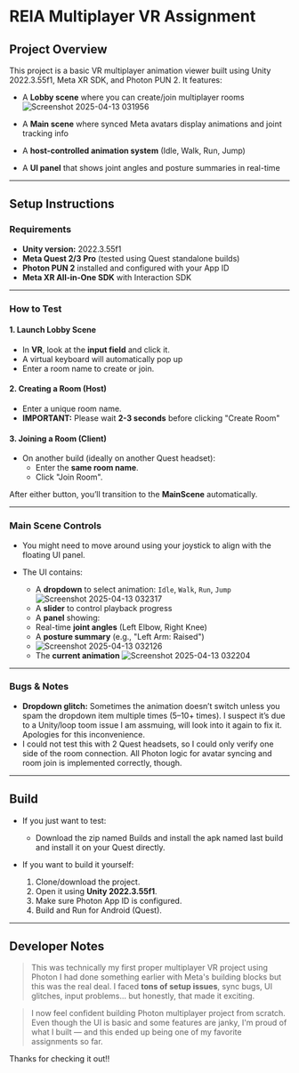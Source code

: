 # REIA Multiplayer VR Assignment

##  Project Overview 
This project is a basic VR multiplayer animation viewer built using Unity 2022.3.55f1, Meta XR SDK, and Photon PUN 2. It features:

- A **Lobby scene** where you can create/join multiplayer rooms 
![Screenshot 2025-04-13 031956](https://github.com/user-attachments/assets/1b8d21b7-c8db-4531-8942-479bc8c21aeb)
- A **Main scene** where synced Meta avatars display animations and joint tracking info  
- A **host-controlled animation system** (Idle, Walk, Run, Jump) 

- A **UI panel** that shows joint angles and posture summaries in real-time  

---

##  Setup Instructions

###  Requirements
- **Unity version:** 2022.3.55f1  
- **Meta Quest 2/3 Pro** (tested using Quest standalone builds)  
- **Photon PUN 2** installed and configured with your App ID  
- **Meta XR All-in-One SDK** with Interaction SDK  

---

###  How to Test

#### 1. **Launch Lobby Scene**
- In **VR**, look at the **input field** and click it.
- A virtual keyboard will automatically pop up
- Enter a room name to create or join.

#### 2. **Creating a Room (Host)**
- Enter a unique room name.
- **IMPORTANT:** Please wait **2-3 seconds** before clicking "Create Room" 

#### 3. **Joining a Room (Client)**
- On another build (ideally on another Quest headset):
  - Enter the **same room name**.
  - Click "Join Room".

 After either button, you’ll transition to the **MainScene** automatically.

---

###  Main Scene Controls

- You might need to move around using your joystick to align with the floating UI panel.
- The UI contains:

  -  A **dropdown** to select animation: `Idle`, `Walk`, `Run`, `Jump`   ![Screenshot 2025-04-13 032317](https://github.com/user-attachments/assets/f410160d-5c42-4890-b968-ea88b2dd4319)
  -  A **slider** to control playback progress
  -  A **panel** showing:
    - Real-time **joint angles** (Left Elbow, Right Knee)
    - A **posture summary** (e.g., "Left Arm: Raised")
    - ![Screenshot 2025-04-13 032126](https://github.com/user-attachments/assets/f887e572-bdf3-462d-86b8-5a59d22d2170)
    - The **current animation**
![Screenshot 2025-04-13 032204](https://github.com/user-attachments/assets/b85efb87-db9a-4dae-af46-0da593aa5514)

---

### Bugs & Notes

-  **Dropdown glitch:** Sometimes the animation doesn’t switch unless you spam the dropdown item multiple times (5–10+ times). I suspect it’s due to a Unity/loop toom issue I am assmuing, will look into it again to fix it. Apologies for this inconvenience.
-  I could not test this with 2 Quest headsets, so I could only verify one side of the room connection. All Photon logic for avatar syncing and room join is implemented correctly, though.

---

## Build

- If you just want to test:
  - Download the zip named Builds and install the apk named last build and install it on your Quest directly.

- If you want to build it yourself:
  1. Clone/download the project.
  2. Open it using **Unity 2022.3.55f1**.
  3. Make sure Photon App ID is configured.
  4. Build and Run for Android (Quest).

---

##  Developer Notes

> This was technically my first proper multiplayer VR project using Photon I had done something earlier with Meta's building blocks but this was the real deal. I faced **tons of setup issues**, sync bugs, UI glitches, input problems... but honestly, that made it exciting.

> I now feel confident building Photon multiplayer project from scratch. Even though the UI is basic and some features are janky, I'm proud of what I built — and this ended up being one of my favorite assignments so far.

Thanks for checking it out!!
